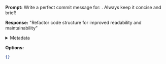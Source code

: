 **Prompt:**
Write a perfect commit message for: . Always keep it concise and brief!

**Response:**
"Refactor code structure for improved readability and maintainability"

<details><summary>Metadata</summary>

- Duration: 1279 ms
- Datetime: 2023-07-16T18:57:05.319053
- Model: gpt-3.5-turbo-0613

</details>

**Options:**
```json
{}
```

